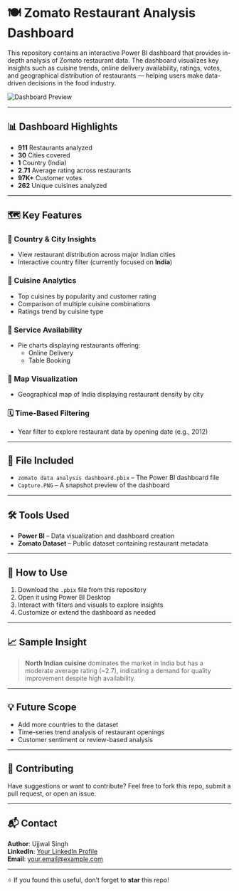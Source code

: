 # 🍽️ Zomato Restaurant Analysis Dashboard

This repository contains an interactive Power BI dashboard that provides in-depth analysis of Zomato restaurant data. The dashboard visualizes key insights such as cuisine trends, online delivery availability, ratings, votes, and geographical distribution of restaurants — helping users make data-driven decisions in the food industry.

![Dashboard Preview](./Capture.PNG)

---

## 📊 Dashboard Highlights

- **911** Restaurants analyzed  
- **30** Cities covered  
- **1** Country (India)  
- **2.71** Average rating across restaurants  
- **97K+** Customer votes  
- **262** Unique cuisines analyzed

---

## 🗺️ Key Features

### 📌 Country & City Insights
- View restaurant distribution across major Indian cities
- Interactive country filter (currently focused on **India**)

### 🍱 Cuisine Analytics
- Top cuisines by popularity and customer rating
- Comparison of multiple cuisine combinations
- Ratings trend by cuisine type

### 🚚 Service Availability
- Pie charts displaying restaurants offering:
  - Online Delivery
  - Table Booking

### 🧭 Map Visualization
- Geographical map of India displaying restaurant density by city

### 🗓️ Time-Based Filtering
- Year filter to explore restaurant data by opening date (e.g., 2012)

---

## 📁 File Included

- `zomato data analysis dashboard.pbix` – The Power BI dashboard file
- `Capture.PNG` – A snapshot preview of the dashboard

---

## 🛠️ Tools Used

- **Power BI** – Data visualization and dashboard creation
- **Zomato Dataset** – Public dataset containing restaurant metadata

---

## 🚀 How to Use

1. Download the `.pbix` file from this repository
2. Open it using Power BI Desktop
3. Interact with filters and visuals to explore insights
4. Customize or extend the dashboard as needed

---

## 📈 Sample Insight

> **North Indian cuisine** dominates the market in India but has a moderate average rating (~2.7), indicating a demand for quality improvement despite high availability.

---

## 💡 Future Scope

- Add more countries to the dataset
- Time-series trend analysis of restaurant openings
- Customer sentiment or review-based analysis

---

## 🤝 Contributing

Have suggestions or want to contribute? Feel free to fork this repo, submit a pull request, or open an issue.

---

## 📬 Contact

**Author**: Ujjwal Singh  
**LinkedIn**: [Your LinkedIn Profile](https://www.linkedin.com)  
**Email**: your.email@example.com

---

⭐️ If you found this useful, don’t forget to **star** this repo!
